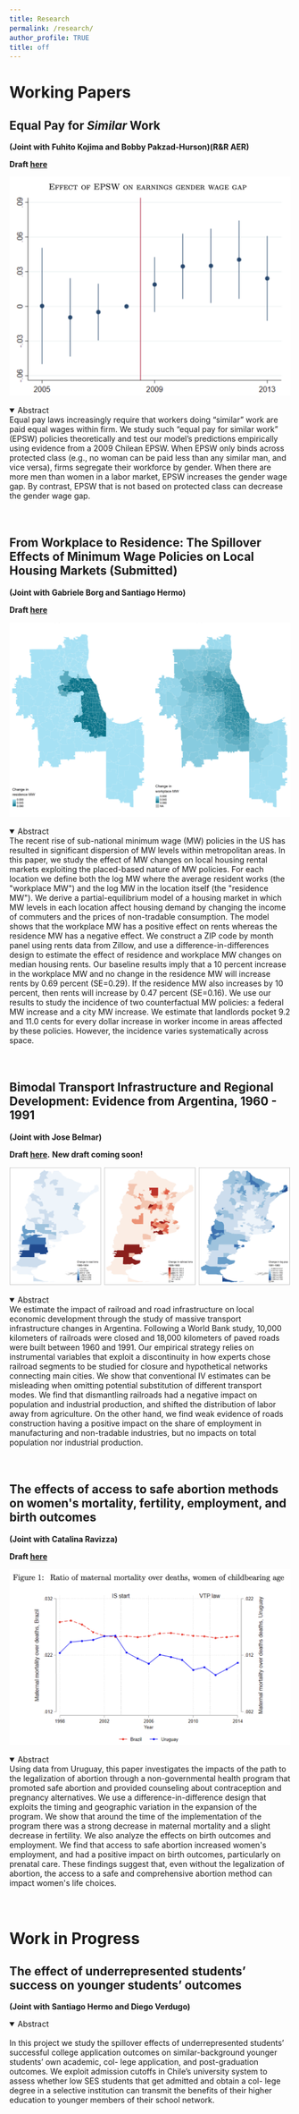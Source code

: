 ```yaml
---
title: Research
permalink: /research/
author_profile: TRUE
title: off
---
```


Working Papers
======
## **Equal Pay for *Similar* Work**
**(Joint with Fuhito Kojima and Bobby Pakzad-Hurson)(R&R AER)** 

**Draft [here](https://arxiv.org/pdf/2306.17111.pdf)**

![EPL](/images/epl.png)

<details open>
<summary>Abstract</summary>
Equal pay laws increasingly require that workers doing “similar” work are paid equal wages within firm. We study such “equal pay for similar work” (EPSW) policies theoretically and test our model’s predictions empirically using evidence from a 2009 Chilean EPSW. When EPSW only binds across protected class (e.g., no woman can be paid less than any similar man, and vice versa), firms segregate their workforce by gender. When there are more men than women in a labor market, EPSW increases the gender wage gap. By contrast, EPSW that is not based on protected class can decrease the gender wage gap.
</details>

<br>
<br>

## **From Workplace to Residence: The Spillover Effects of Minimum Wage Policies on Local Housing Markets** **(Submitted)**
**(Joint with Gabriele Borg and Santiago Hermo)** 

**Draft [here](https://arxiv.org/abs/2208.01791)**

![MW Rent](/images/mw_rent.png)

<details open>
<summary>Abstract</summary>
The recent rise of sub-national minimum wage (MW) policies in the US has resulted in significant dispersion of MW levels within metropolitan areas. In this paper, we study the effect of MW changes on local housing rental markets exploiting the placed-based nature of MW policies. For each location we define both the log MW where the average resident works (the "workplace MW") and the log MW in the location itself (the "residence MW"). We derive a partial-equilibrium model of a housing market in which MW levels in each location affect housing demand by changing the income of commuters and the prices of non-tradable consumption. The model shows that the workplace MW has a positive effect on rents whereas the residence MW has a negative effect. We construct a ZIP code by month panel using rents data from Zillow, and use a difference-in-differences design to estimate the effect of residence and workplace MW changes on median housing rents. Our baseline results imply that a 10 percent increase in the workplace MW and no change in the residence MW will increase rents by 0.69 percent (SE=0.29). If the residence MW also increases by 10 percent, then rents will increase by 0.47 percent (SE=0.16). We use our results to study the incidence of two counterfactual MW policies: a federal MW increase and a city MW increase. We estimate that landlords pocket 9.2 and 11.0 cents for every dollar increase in worker income in areas affected by these policies. However, the incidence varies systematically across space.
</details>

<br>
<br>

## **Bimodal Transport Infrastructure and Regional Development: Evidence from Argentina, 1960 - 1991**
**(Joint with Jose Belmar)** 

**Draft [here](https://scioteca.caf.com/handle/123456789/1714).** **New draft coming soon!**

![Trains](/images/trains.png)

<details open>
<summary>Abstract</summary>
We estimate the impact of railroad and road infrastructure on local economic development through the study of massive transport infrastructure changes in Argentina. Following a World Bank study, 10,000 kilometers of railroads were closed and 18,000 kilometers of paved roads were built between 1960 and 1991. Our empirical strategy relies on instrumental variables that exploit a discontinuity in how experts chose railroad segments to be studied for closure and hypothetical networks connecting main cities. We show that conventional IV estimates can be misleading when omitting potential substitution of different transport modes. We find that dismantling railroads had a negative impact on population and industrial production, and shifted the distribution of labor away from agriculture. On the other hand, we find weak evidence of roads construction having a positive impact on the share of employment in manufacturing and non-tradable industries, but no impacts on total population nor industrial production.
</details>

<br>
<br>

## **The effects of access to safe abortion methods on women's mortality, fertility, employment, and birth outcomes**
**(Joint with Catalina Ravizza)** 

**Draft [here](https://drive.google.com/file/d/1n74zRfJVd3OtY9mRKxCgyCjDJBkj5lb2/view?usp=sharing)**

![AbortUru](/images/abortion.png)

<details open>
<summary>Abstract</summary>
Using data from Uruguay, this paper investigates the impacts of the path to the legalization of abortion through a non-governmental health program that promoted safe abortion and provided counseling about contraception and pregnancy alternatives. We use a difference-in-difference design that exploits the timing and geographic variation in the expansion of the program. We show that around the time of the implementation of the program there was a strong decrease in maternal mortality and a slight decrease in fertility. We also analyze the effects on birth outcomes and employment. We find that access to safe abortion increased women's employment, and had a positive impact on birth outcomes, particularly on prenatal care. These findings suggest that, even without the legalization of abortion, the access to a safe and comprehensive abortion method can impact women's life choices.
</details>

<br>
<br>

Work in Progress
======
## **The effect of underrepresented students’ success on younger students’ outcomes** 
**(Joint with Santiago Hermo and Diego Verdugo)**

<details open>
<summary>Abstract</summary>
<br>
In this project we study the spillover effects of underrepresented students’ successful college application outcomes on similar-background younger students’ own academic, col- lege application, and post-graduation outcomes. We exploit admission cutoffs in Chile’s university system to assess whether low SES students that get admitted and obtain a col- lege degree in a selective institution can transmit the benefits of their higher education to younger members of their school network.
</details>


